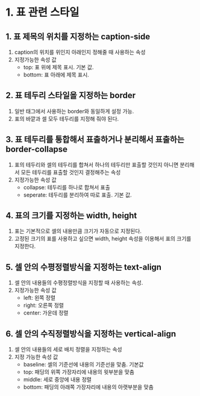 # 1. 표 관련 스타일
## 1. 표 제목의 위치를 지정하는 caption-side
1. caption의 위치를 위인지 아래인지 정해줄 때 사용하는 속성
2. 지정가능한 속성 값
    - top: 표 위에 제목 표시. 기본 값.
    - bottom: 표 아래에 제목 표시.

## 2. 표 테두리 스타일을 지정하는 border
1. 일반 태그에서 사용하는 border와 동일하게 설정 가능.
2. 표의 바깥과 셀 모두 테두리를 지정해 줘야 된다.

## 3. 표 테두리를 통합해서 표출하거나 분리해서 표출하는 border-collapse
1. 표의 테두리와 셀의 테두리를 합쳐서 하나의 테두리만 표출할 것인지 아니면 분리해서 모든 테두리를 표출할 것인지 결정해주는 속성
2. 지정가능한 속성 값
    - collapse: 테두리를 하나로 합쳐서 표출
    - seperate: 테두리를 분리하여 따로 표출. 기본 값.

## 4. 표의 크기를 지정하는 width, height
1. 표는 기본적으로 셀의 내용만큼 크기가 자동으로 지정된다.
2. 고정된 크기의 표를 사용하고 싶으면 width, height 속성을 이용해서 표의 크기를 지정한다.

## 5. 셀 안의 수평정렬방식을 지정하는 text-align
1. 셀 안의 내용들의 수평정렬방식을 지정할 때 사용하는 속성.
2. 지정가능한 속성 값
    - left: 왼쪽 정렬
    - right: 오른쪽 정렬
    - center: 가운데 정렬

## 6. 셀 안의 수직정렬방식을 지정하는 vertical-align
1. 셀 안의 내용들의 세로 배치 정렬을 지정하는 속성
2. 지정 가능한 속성 값
    - baseline: 셀의 기준선에 내용의 기준선을 맞춤. 기본값
    - top: 패딩의 위쪽 가장자리에 내용의 윗부분을 맞춤
    - middle: 세로 중앙에 내용 정렬
    - bottom: 패딩의 아래쪽 가장자리에 내용의 아랫부분을 맞춤
